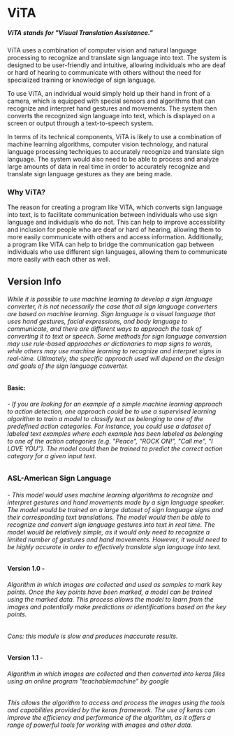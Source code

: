 # ViTA
##### ViTA stands for "**Visual Translation Assistance.**"

ViTA uses a combination of computer vision and natural language processing to recognize and translate sign language into text. The system is designed to be user-friendly and intuitive, allowing individuals who are deaf or hard of hearing to communicate with others without the need for specialized training or knowledge of sign language.

To use ViTA, an individual would simply hold up their hand in front of a camera, which is equipped with special sensors and algorithms that can recognize and interpret hand gestures and movements. The system then converts the recognized sign language into text, which is displayed on a screen or output through a text-to-speech system.

In terms of its technical components, ViTA is likely to use a combination of machine learning algorithms, computer vision technology, and natural language processing techniques to accurately recognize and translate sign language. The system would also need to be able to process and analyze large amounts of data in real time in order to accurately recognize and translate sign language gestures as they are being made.

### Why ViTA?
The reason for creating a program like ViTA, which converts sign language into text, is to facilitate communication between individuals who use sign language and individuals who do not. This can help to improve accessibility and inclusion for people who are deaf or hard of hearing, allowing them to more easily communicate with others and access information. Additionally, a program like ViTA can help to bridge the communication gap between individuals who use different sign languages, allowing them to communicate more easily with each other as well.

## Version Info
###### While it is possible to use machine learning to develop a sign language converter, it is not necessarily the case that all sign language converters are based on machine learning. Sign language is a visual language that uses hand gestures, facial expressions, and body language to communicate, and there are different ways to approach the task of converting it to text or speech. Some methods for sign language conversion may use rule-based approaches or dictionaries to map signs to words, while others may use machine learning to recognize and interpret signs in real-time. Ultimately, the specific approach used will depend on the design and goals of the sign language converter.
#### Basic:
###### - If you are looking for an example of a simple machine learning approach to action detection, one approach could be to use a supervised learning algorithm to train a model to classify text as belonging to one of the predefined action categories. For instance, you could use a dataset of labeled text examples where each example has been labeled as belonging to one of the action categories (e.g. "Peace", "ROCK ON!", "Call me", "I LOVE YOU"). The model could then be trained to predict the correct action category for a given input text.
### ASL-American Sign Language
###### - This model would uses machine learning algorithms to recognize and interpret gestures and hand movements made by a sign language speaker. The model would be trained on a large dataset of sign language signs and their corresponding text translations. The model would then be able to recognize and convert sign language gestures into text in real time. The model would be relatively simple, as it would only need to recognize a limited number of gestures and hand movements. However, it would need to be highly accurate in order to effectively translate sign language into text.
#### Version 1.0 -
###### Algorithm in which images are collected and used as samples to mark key points. Once the key points have been marked, a model can be trained using the marked data. This process allows the model to learn from the images and potentially make predictions or identifications based on the key points.
###### Cons: this module is slow and produces inaccurate results.
#### Version 1.1 - 
###### Algorithm in which images are collected and then converted into keras files using an online program "teachablemachine" by google
###### This allows the algorithm to access and process the images using the tools and capabilities provided by the keras framework. The use of keras can improve the efficiency and performance of the algorithm, as it offers a range of powerful tools for working with images and other data.



